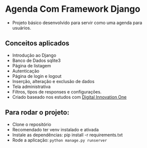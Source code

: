 # Agenda Com Framework Django
- Projeto básico desenvolvido para servir como uma agenda para usuários.

## Conceitos aplicados
- Introdução ao Django
- Banco de Dados sqlite3
- Página de listagem
- Autenticação
- Página de login e logout
- Inserção, alteração e exclusão de dados
- Tela administrativa
- Filtros, tipos de responses e configurações.
- Criado baseado nos estudos com [Digital Innovation One](https://digitalinnovation.one/sign-up?ref=Z0RHSJKM9G)

## Para rodar o projeto:
- Clone o repositório
- Recomendado ter venv instalado e ativada
- Instale as dependências: pip install -r requirements.txt
- Rode a aplicação: `python manage.py runserver`

